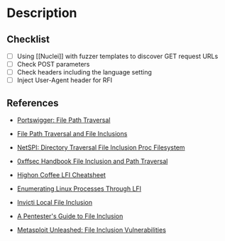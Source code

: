 # Description

## Checklist

- [ ] Using [[Nuclei]] with fuzzer templates to discover GET request URLs
- [ ] Check POST parameters
- [ ] Check headers including the language setting
- [ ] Inject User-Agent header for RFI

## References

- [Portswigger: File Path Traversal](https://portswigger.net/web-security/file-path-traversal)

- [File Path Traversal and File Inclusions](https://asfiyashaikh.medium.com/file-path-traversal-and-file-inclusions-7c567da9e226)

- [NetSPI: Directory Traversal File Inclusion Proc Filesystem](https://www.netspi.com/blog/technical/web-application-penetration-testing/directory-traversal-file-inclusion-proc-file-system/)

- [0xffsec Handbook File Inclusion and Path Traversal](https://0xffsec.com/handbook/web-applications/file-inclusion-and-path-traversal/)

- [Highon Coffee LFI Cheatsheet](https://highon.coffee/blog/lfi-cheat-sheet/)

- [Enumerating Linux Processes Through LFI](https://tun0.blog/posts/pidlfi/)

- [Invicti Local File Inclusion](https://www.invicti.com/learn/local-file-inclusion-lfi/)

- [A Pentester's Guide to File Inclusion](https://www.cobalt.io/blog/a-pentesters-guide-to-file-inclusion)

- [Metasploit Unleashed: File Inclusion Vulnerabilities](https://www.offsec.com/metasploit-unleashed/file-inclusion-vulnerabilities/)